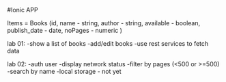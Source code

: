 #Ionic APP

Items = Books (id,
 name - string, 
 author - string, 
 available - boolean,
 publish_date - date,
 noPages - numeric )

 lab 01:
 -show a list of books
 -add/edit books
 -use rest services to fetch data

lab 02:
-auth user
-display network status
-filter by pages (<500 or >=500)
-search by name
-local storage - not yet
